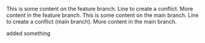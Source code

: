 This is some content on the feature branch.
Line to create a conflict.
More content in the feature branch.
This is some content on the main branch.
Line to create a conflict (main branch).
More content in the main branch.

added something
